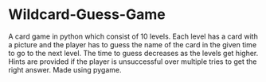 # Wildcard-Guess-Game


A card game in python which consist of 10 levels. Each level has a card with a picture and the player has to guess the name of the card in the given time to go to the next level. The time to guess decreases as the levels get higher. Hints are provided if the player is unsuccessful over multiple tries to get the right answer. Made using pygame. 
 
